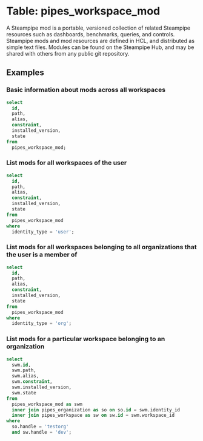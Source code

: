 # Table: pipes_workspace_mod

A Steampipe mod is a portable, versioned collection of related Steampipe resources such as dashboards, benchmarks, queries, and controls. Steampipe mods and mod resources are defined in HCL, and distributed as simple text files. Modules can be found on the Steampipe Hub, and may be shared with others from any public git repository.

## Examples

### Basic information about mods across all workspaces

```sql
select
  id,
  path,
  alias,
  constraint,
  installed_version,
  state
from
  pipes_workspace_mod;
```

### List mods for all workspaces of the user

```sql
select
  id,
  path,
  alias,
  constraint,
  installed_version,
  state
from
  pipes_workspace_mod
where
  identity_type = 'user';
```

### List mods for all workspaces belonging to all organizations that the user is a member of

```sql
select
  id,
  path,
  alias,
  constraint,
  installed_version,
  state
from
  pipes_workspace_mod
where
  identity_type = 'org';
```

### List mods for a particular workspace belonging to an organization

```sql
select 
  swm.id,
  swm.path,
  swm.alias,
  swm.constraint,
  swm.installed_version,
  swm.state
from 
  pipes_workspace_mod as swm 
  inner join pipes_organization as so on so.id = swm.identity_id
  inner join pipes_workspace as sw on sw.id = swm.workspace_id
where
  so.handle = 'testorg'
  and sw.handle = 'dev';
```
